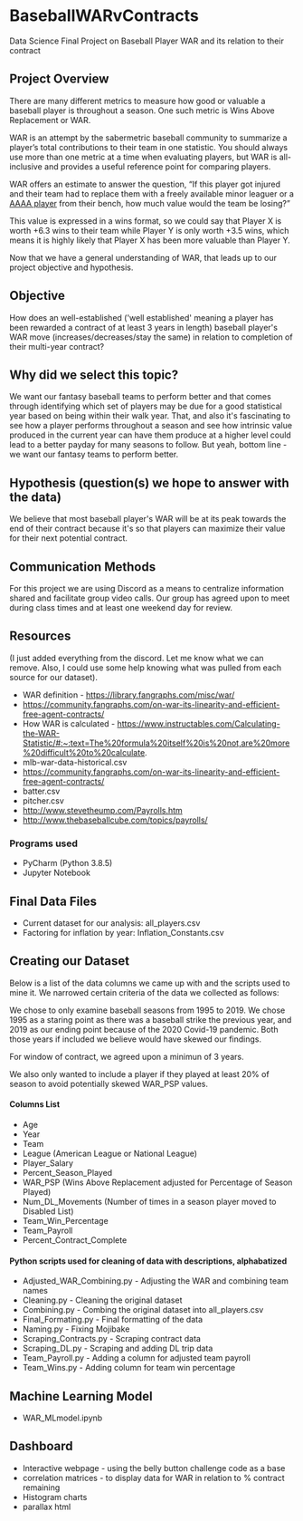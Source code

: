 # BaseballWARvContracts

Data Science Final Project on Baseball Player WAR and its relation to their contract

## Project Overview

There are many different metrics to measure how good or valuable a baseball player is throughout a season. One such metric is Wins Above Replacement or WAR. 

WAR is an attempt by the sabermetric baseball community to summarize a player’s total contributions to their team in one statistic. You should always use more than one metric at a time when evaluating players, but WAR is all-inclusive and provides a useful reference point for comparing players. 

WAR offers an estimate to answer the question, “If this player got injured and their team had to replace them with a freely available minor leaguer or a [AAAA player](https://www.baseball-reference.com/bullpen/AAAA_player) from their bench, how much value would the team be losing?” 

This value is expressed in a wins format, so we could say that Player X is worth +6.3 wins to their team while Player Y is only worth +3.5 wins, which means it is highly likely that Player X has been more valuable than Player Y.

Now that we have a general understanding of WAR, that leads up to our project objective and hypothesis. 


## Objective

How does an well-established ('well established' meaning a player has been rewarded a contract of at least 3 years in length) baseball player's WAR move (increases/decreases/stay the same) in relation to completion of their multi-year contract? 

## Why did we select this topic? 

We want our fantasy baseball teams to perform better and that comes through identifying which set of players may be due for a good statistical year based on being within their walk year. That, and also it's fascinating to see how a player performs throughout a season and see how intrinsic value produced in the current year can have them produce at a higher level could lead to a better payday for many seasons to follow. 
But yeah, bottom line - we want our fantasy teams to perform better.

## Hypothesis (question(s) we hope to answer with the data)

We believe that most baseball player's WAR will be at its peak towards the end of their contract because it's so that players can maximize their value for their next potential contract.

## Communication Methods

For this project we are using Discord as a means to centralize information shared and facilitate group video calls. 
Our group has agreed upon to meet during class times and at least one weekend day for review. 

## Resources

(I just added everything from the discord. Let me know what we can remove. Also, I could use some help knowing what was pulled from each source for our dataset).  

* WAR definition - https://library.fangraphs.com/misc/war/ 
* https://community.fangraphs.com/on-war-its-linearity-and-efficient-free-agent-contracts/
* How WAR is calculated - https://www.instructables.com/Calculating-the-WAR-Statistic/#:~:text=The%20formula%20itself%20is%20not,are%20more%20difficult%20to%20calculate.
* mlb-war-data-historical.csv 
* https://community.fangraphs.com/on-war-its-linearity-and-efficient-free-agent-contracts/
* batter.csv
* pitcher.csv
* http://www.stevetheump.com/Payrolls.htm
* http://www.thebaseballcube.com/topics/payrolls/

### Programs used

* PyCharm (Python 3.8.5)
* Jupyter Notebook 


## Final Data Files 

* Current dataset for our analysis: all_players.csv 
* Factoring for inflation by year: Inflation_Constants.csv


## Creating our Dataset

Below is a list of the data columns we came up with and the scripts used to mine it. We narrowed certain criteria of the data we collected as follows: 

We chose to only examine baseball seasons from  1995 to 2019. We chose 1995 as a staring point as there was a baseball strike the previous year, and 2019 as our ending point because of the 2020 Covid-19 pandemic. Both those years if included we believe would have skewed our findings. 

For window of contract, we agreed upon a minimun of 3 years. 

We also only wanted to include a player if they played at least 20% of season to avoid potentially skewed WAR_PSP values.  

#### Columns List 

* Age
* Year
* Team
* League (American League or National League) 
* Player_Salary
* Percent_Season_Played
* WAR_PSP (Wins Above Replacement adjusted for Percentage of Season Played)
* Num_DL_Movements (Number of times in a season player moved to Disabled List) 
* Team_Win_Percentage
* Team_Payroll
* Percent_Contract_Complete

#### Python scripts used for cleaning of data with descriptions, alphabatized 

* Adjusted_WAR_Combining.py - Adjusting the WAR and combining team names
* Cleaning.py - Cleaning the original dataset
* Combining.py - Combing the original dataset into all_players.csv
* Final_Formating.py - Final formatting of the data
* Naming.py - Fixing Mojibake
* Scraping_Contracts.py - Scraping contract data
* Scraping_DL.py - Scraping and adding DL trip data
* Team_Payroll.py - Adding a column for adjusted team payroll
* Team_Wins.py - Adding column for team win percentage

## Machine Learning Model 

* WAR_MLmodel.ipynb

## Dashboard
- Interactive webpage - using the belly button challenge code as a base
- correlation matrices - to display data for WAR in relation to % contract remaining
- Histogram charts
- parallax html
